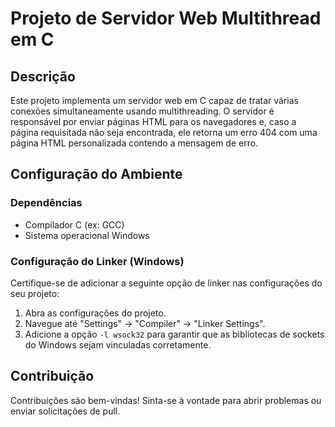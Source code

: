 # Projeto de Servidor Web Multithread em C

## Descrição
Este projeto implementa um servidor web em C capaz de tratar várias conexões simultaneamente usando multithreading. O servidor é responsável por enviar páginas HTML para os navegadores e, caso a página requisitada não seja encontrada, ele retorna um erro 404 com uma página HTML personalizada contendo a mensagem de erro.

## Configuração do Ambiente

### Dependências
- Compilador C (ex: GCC)
- Sistema operacional Windows

### Configuração do Linker (Windows)
Certifique-se de adicionar a seguinte opção de linker nas configurações do seu projeto:
1. Abra as configurações do projeto.
2. Navegue até "Settings" -> "Compiler" -> "Linker Settings".
3. Adicione a opção `-l wsock32` para garantir que as bibliotecas de sockets do Windows sejam vinculadas corretamente.

## Contribuição
Contribuições são bem-vindas! Sinta-se à vontade para abrir problemas ou enviar solicitações de pull.
